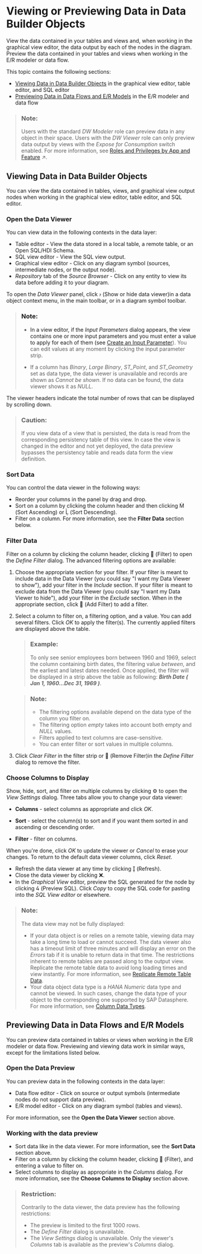 <!-- loiob338e4aa7e7e494eb68c383720ebfd3a -->

<link rel="stylesheet" type="text/css" href="../css/sap-icons.css"/>

# Viewing or Previewing Data in Data Builder Objects

View the data contained in your tables and views and, when working in the graphical view editor, the data output by each of the nodes in the diagram. Preview the data contained in your tables and views when working in the E/R modeler or data flow.

This topic contains the following sections:

-   [Viewing Data in Data Builder Objects](viewing-or-previewing-data-in-data-builder-objects-b338e4a.md#loiob338e4aa7e7e494eb68c383720ebfd3a__section_viewing) in the graphical view editor, table editor, and SQL editor
-   [Previewing Data in Data Flows and E/R Models](viewing-or-previewing-data-in-data-builder-objects-b338e4a.md#loiob338e4aa7e7e494eb68c383720ebfd3a__section_previewing) in the E/R modeler and data flow

> ### Note:  
> Users with the standard *DW Modeler* role can preview data in any object in their space. Users with the *DW Viewer* role can only preview data output by views with the *Expose for Consumption* switch enabled. For more information, see [Roles and Privileges by App and Feature](https://help.sap.com/viewer/935116dd7c324355803d4b85809cec97/internal/en-US/2d8b7d04dcae402f911d119437ce0a74.html "Review the standard roles and the privileges needed to access apps, tools, and other features of SAP Datasphere.") :arrow_upper_right:.



<a name="loiob338e4aa7e7e494eb68c383720ebfd3a__section_viewing"/>

## Viewing Data in Data Builder Objects

You can view the data contained in tables, views, and graphical view output nodes when working in the graphical view editor, table editor, and SQL editor.



### Open the Data Viewer

You can view data in the following contexts in the data layer:

-   Table editor - View the data stored in a local table, a remote table, or an Open SQL/HDI Schema.
-   SQL view editor - View the SQL view output.
-   Graphical view editor - Click on any diagram symbol \(sources, intermediate nodes, or the output node\).
-   *Repository* tab of the *Source Browser* - Click on any entity to view its data before adding it to your diagram.

To open the *Data Viewer* panel, click <span class="SAP-icons"></span> \(Show or hide data viewer\)in a data object context menu, in the main toolbar, or in a diagram symbol toolbar.

> ### Note:  
> -   In a view editor, if the *Input Parameters* dialog appears, the view contains one or more input parameters and you must enter a value to apply for each of them \(see [Create an Input Parameter](create-an-input-parameter-53fa99a.md)\). You can edit values at any moment by clicking the input parameter strip.
> 
> -   If a column has *Binary*, *Large Binary*, *ST\_Point*, and *ST\_Geometry* set as data type, the data viewer is unavailable and records are shown as *Cannot be shown*. If no data can be found, the data viewer shows it as *NULL*.

The viewer headers indicate the total number of rows that can be displayed by scrolling down.

> ### Caution:  
> If you view data of a view that is persisted, the data is read from the corresponding persistency table of this view. In case the view is changed in the editor and not yet deployed, the data preview bypasses the persistency table and reads data form the view definition.



### Sort Data

You can control the data viewer in the following ways:

-   Reorder your columns in the panel by drag and drop.
-   Sort on a column by clicking the column header and then clicking <span class="SAP-icons"></span> \(Sort Ascending\) or <span class="SAP-icons"></span> \(Sort Descending\).
-   Filter on a column. For more information, see the **Filter Data** section below.



### Filter Data

Filter on a column by clicking the column header, clicking <span class="FPA-icons"></span> \(Filter\) to open the *Define Filter* dialog. The advanced filtering options are available:

1.  Choose the appropriate section for your filter. If your filter is meant to include data in the Data Viewer \(you could say "I want my Data Viewer to show"\), add your filter in the *Include* section. If your filter is meant to exclude data from the Data Viewer \(you could say "I want my Data Viewer to hide"\), add your filter in the *Exclude* section. When in the appropriate section, click <span class="FPA-icons"></span> \(Add Filter\) to add a filter.
2.  Select a column to filter on, a filtering option, and a value. You can add several filters. Click *OK* to apply the filter\(s\). The currently applied filters are displayed above the table.

    > ### Example:  
    > To only see senior employees born between 1960 and 1969, select the column containing birth dates, the filtering value *between*, and the earliest and latest dates needed. Once applied, the filter will be displayed in a strip above the table as following: ***Birth Date \( Jan 1, 1960...Dec 31, 1969 \)***.

    > ### Note:  
    > -   The filtering options available depend on the data type of the column you filter on.
    > -   The filtering option *empty* takes into account both empty and *NULL* values.
    > -   Filters applied to text columns are case-sensitive.
    > -   You can enter filter or sort values in multiple columns.

3.  Click *Clear Filter* in the filter strip or <span class="FPA-icons"></span> \(Remove Filter\)in the *Define Filter* dialog to remove the filter.



### Choose Columns to Display

Show, hide, sort, and filter on multiple columns by clicking :gear: to open the *View Settings* dialog. Three tabs allow you to change your data viewer:

-   **Columns** - select columns as appropriate and click *OK*.

-   **Sort** - select the column\(s\) to sort and if you want them sorted in and ascending or descending order.
-   **Filter** - filter on columns.

When you're done, click *OK* to update the viewer or *Cancel* to erase your changes. To return to the default data viewer columns, click *Reset*.

-   Refresh the data viewer at any time by clicking <span class="SAP-icons"></span> \(Refresh\).
-   Close the data viewer by clicking :x:.
-   In the *Graphical View* editor, preview the SQL generated for the node by clicking <span class="SAP-icons"></span> \(Preview SQL\). Click *Copy* to copy the SQL code for pasting into the *SQL View editor* or elsewhere.

> ### Note:  
> The data view may not be fully displayed:
> 
> -   If your data object is or relies on a remote table, viewing data may take a long time to load or cannot succeed. The data viewer also has a timeout limit of three minutes and will display an error on the *Errors* tab if it is unable to return data in that time. The restrictions inherent to remote tables are passed along to the output view. Replicate the remote table data to avoid long loading times and view instantly. For more information, see [Replicate Remote Table Data](replicate-remote-table-data-7e258a7.md).
> -   Your data object data type is a *HANA Numeric* data type and cannot be viewed. In such cases, change the data type of your object to the corresponding one supported by SAP Datasphere. For more information, see [Column Data Types](column-data-types-7b1dc6e.md).



<a name="loiob338e4aa7e7e494eb68c383720ebfd3a__section_previewing"/>

## Previewing Data in Data Flows and E/R Models

You can preview data contained in tables or views when working in the E/R modeler or data flow. Previewing and viewing data work in similar ways, except for the limitations listed below.



### Open the Data Preview

You can preview data in the following contexts in the data layer:

-   Data flow editor - Click on source or output symbols \(intermediate nodes do not support data preview\).
-   E/R model editor - Click on any diagram symbol \(tables and views\).

For more information, see the **Open the Data Viewer** section above.



### Working with the data preview

-   Sort data like in the data viewer. For more information, see the **Sort Data** section above.
-   Filter on a column by clicking the column header, clicking <span class="FPA-icons"></span> \(Filter\), and entering a value to filter on.
-   Select columns to display as appropriate in the *Columns* dialog. For more information, see the **Choose Columns to Display** section above.

> ### Restriction:  
> Contrarily to the data viewer, the data preview has the following restrictions:
> 
> -   The preview is limited to the first 1000 rows.
> -   The *Define Filter* dialog is unavailable.
> -   The *View Settings* dialog is unavailable. Only the viewer's *Columns* tab is available as the preview's *Columns* dialog.

